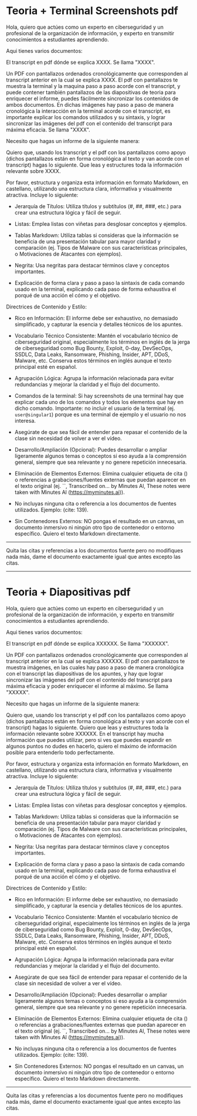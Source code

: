 # Teoria + Terminal Screenshots pdf

Hola, quiero que actúes como un experto en ciberseguridad y un profesional de la organización de información, y experto en transmitir conocimientos a estudiantes aprendiendo.

Aqui tienes varios documentos:

El transcript en pdf dónde se explica XXXX. Se llama "XXXX".

Un PDF con pantallazos ordenados cronológicamente que corresponden al transcript anterior en la cual se explica XXXX. El pdf con pantallazos te muestra la terminal y la maquina paso a paso acorde con el transcript, y puede contener también pantallazos de las diapositivas de teoria para enriquecer el informe, puedes fácilmente sincronizar los contenidos de ambos documentos. En dichas imágenes hay paso a paso de manera cronológica la interacción en la terminal acorde con el transcript, es importante explicar los comandos utilizados y su sintaxis, y lograr sincronizar las imágenes del pdf con el contenido del transcript para máxima eficacia. Se llama "XXXX".

Necesito que hagas un informe de la siguiente manera:

Quiero que, usando los transcript y el pdf con los pantallazos como apoyo (dichos pantallazos están en forma cronológica al texto y van acorde con el transcript) hagas lo siguiente. Que leas y estructures toda la información relevante sobre XXXX.

Por favor, estructura y organiza esta información en formato Markdown, en castellano, utilizando una estructura clara, informativa y visualmente atractiva. Incluye lo siguiente:

- Jerarquía de Títulos: Utiliza títulos y subtítulos (#, ##, ###, etc.) para crear una estructura lógica y fácil de seguir.

- Listas: Emplea listas con viñetas para desglosar conceptos y ejemplos.

- Tablas Markdown: Utiliza tablas si consideras que la información se beneficia de una presentación tabular para mayor claridad y comparación (ej. Tipos de Malware con sus características principales, o Motivaciones de Atacantes con ejemplos).

- Negrita: Usa negritas para destacar términos clave y conceptos importantes.

- Explicación de forma clara y paso a paso la sintaxis de cada comando usado en la terminal, explicando cada paso de forma exhaustiva el porqué de una acción el cómo y el objetivo.

Directrices de Contenido y Estilo:

- Rico en Información: El informe debe ser exhaustivo, no demasiado simplificado, y capturar la esencia y detalles técnicos de los apuntes.

- Vocabulario Técnico Consistente: Mantén el vocabulario técnico de ciberseguridad original, especialmente los términos en inglés de la jerga de ciberseguridad como Bug Bounty, Exploit, 0-day, DevSecOps, SSDLC, Data Leaks, Ransomware, Phishing, Insider, APT, DDoS, Malware, etc. Conserva estos términos en inglés aunque el texto principal esté en español.

- Agrupación Lógica: Agrupa la información relacionada para evitar redundancias y mejorar la claridad y el flujo del documento.

- Comandos de la terminal: Si hay screenshots de una terminal hay que explicar cada uno de los comandos y todos los elementos que hay en dicho comando. Importante: no incluir el usuario de la terminal (ej. `user@singular1`) porque es una terminal de ejemplo y el usuario no nos interesa.

- Asegúrate de que sea fácil de entender para repasar el contenido de la clase sin necesidad de volver a ver el vídeo.

- Desarrollo/Ampliación (Opcional): Puedes desarrollar o ampliar ligeramente algunos temas o conceptos si eso ayuda a la comprensión general, siempre que sea relevante y no genere repetición innecesaria.

- Eliminación de Elementos Externos: Elimina cualquier etiqueta de cita () o referencias a grabaciones/fuentes externas que puedan aparecer en el texto original (ej. ``, Transcribed on... by Minutes Al, These notes were taken with Minutes Al (https://myminutes.ai)). 

- No incluyas ninguna cita o referencia a los documentos de fuentes utilizados. Ejemplo: (cite: 139).

- Sin Contenedores Externos: NO pongas el resultado en un canvas, un documento inmersivo ni ningún otro tipo de contenedor o entorno específico. Quiero el texto Markdown directamente.

-------------------------------------------

Quita las citas y referencias a los documentos fuente pero no modifiques nada más, dame el documento exactamente igual que antes excepto las citas.

----------------------------------------

# Teoria + Diapositivas pdf


Hola, quiero que actúes como un experto en ciberseguridad y un profesional de la organización de información, y experto en transmitir conocimientos a estudiantes aprendiendo.

Aqui tienes varios documentos:

El transcript en pdf dónde se explica XXXXXX. Se llama "XXXXXX".

Un PDF con pantallazos ordenados cronológicamente que corresponden al transcript anterior en la cual se explica XXXXXX. El pdf con pantallazos te muestra imágenes, en las cuales hay paso a paso de manera cronológica con el transcript las diapositivas de los apuntes, y hay que lograr sincronizar las imágenes del pdf con el contenido del transcript para máxima eficacia y poder enriquecer el informe al máximo. Se llama "XXXXX".

Necesito que hagas un informe de la siguiente manera:

Quiero que, usando los transcript y el pdf con los pantallazos como apoyo (dichos pantallazos están en forma cronológica al texto y van acorde con el transcript) hagas lo siguiente. Quiero que leas y estructures toda la información relevante sobre XXXXXX. En el transcript hay mucha información que puedes utilizar, pero si ves que puedes expandir en algunos puntos no dudes en hacerlo, quiero el máximo de información posible para entenderlo todo perfectamente.

Por favor, estructura y organiza esta información en formato Markdown, en castellano, utilizando una estructura clara, informativa y visualmente atractiva. Incluye lo siguiente:

- Jerarquía de Títulos: Utiliza títulos y subtítulos (#, ##, ###, etc.) para crear una estructura lógica y fácil de seguir.

- Listas: Emplea listas con viñetas para desglosar conceptos y ejemplos.

- Tablas Markdown: Utiliza tablas si consideras que la información se beneficia de una presentación tabular para mayor claridad y comparación (ej. Tipos de Malware con sus características principales, o Motivaciones de Atacantes con ejemplos).

- Negrita: Usa negritas para destacar términos clave y conceptos importantes.

- Explicación de forma clara y paso a paso la sintaxis de cada comando usado en la terminal, explicando cada paso de forma exhaustiva el porqué de una acción el cómo y el objetivo.

Directrices de Contenido y Estilo:

- Rico en Información: El informe debe ser exhaustivo, no demasiado simplificado, y capturar la esencia y detalles técnicos de los apuntes.

- Vocabulario Técnico Consistente: Mantén el vocabulario técnico de ciberseguridad original, especialmente los términos en inglés de la jerga de ciberseguridad como Bug Bounty, Exploit, 0-day, DevSecOps, SSDLC, Data Leaks, Ransomware, Phishing, Insider, APT, DDoS, Malware, etc. Conserva estos términos en inglés aunque el texto principal esté en español.

- Agrupación Lógica: Agrupa la información relacionada para evitar redundancias y mejorar la claridad y el flujo del documento.

- Asegúrate de que sea fácil de entender para repasar el contenido de la clase sin necesidad de volver a ver el vídeo.

- Desarrollo/Ampliación (Opcional): Puedes desarrollar o ampliar ligeramente algunos temas o conceptos si eso ayuda a la comprensión general, siempre que sea relevante y no genere repetición innecesaria.

- Eliminación de Elementos Externos: Elimina cualquier etiqueta de cita () o referencias a grabaciones/fuentes externas que puedan aparecer en el texto original (ej. ``, Transcribed on... by Minutes Al, These notes were taken with Minutes Al (https://myminutes.ai)). 

- No incluyas ninguna cita o referencia a los documentos de fuentes utilizados. Ejemplo: (cite: 139).

- Sin Contenedores Externos: NO pongas el resultado en un canvas, un documento inmersivo ni ningún otro tipo de contenedor o entorno específico. Quiero el texto Markdown directamente.

------------------------


Quita las citas y referencias a los documentos fuente pero no modifiques nada más, dame el documento exactamente igual que antes excepto las citas.
